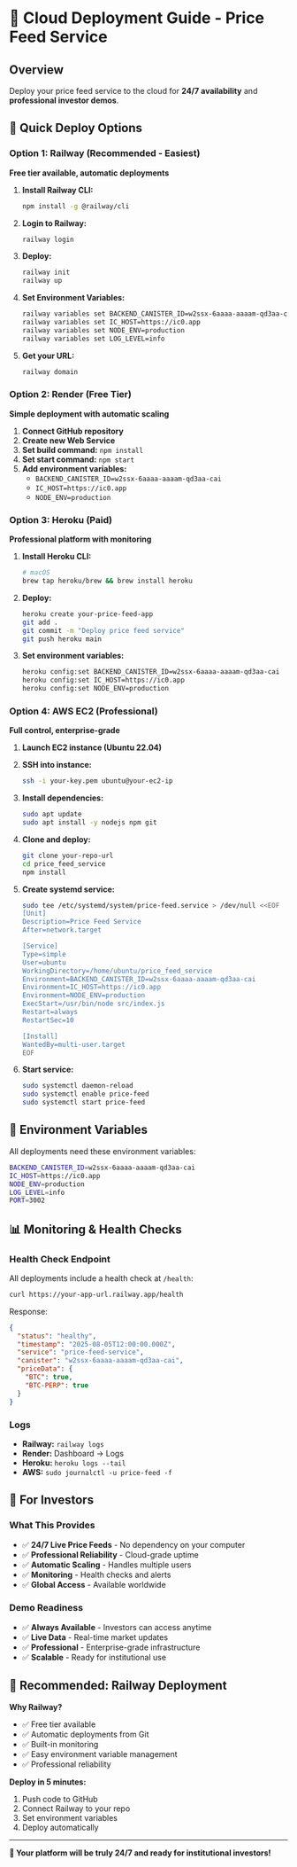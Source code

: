 # 🚀 Cloud Deployment Guide - Price Feed Service

## Overview
Deploy your price feed service to the cloud for **24/7 availability** and **professional investor demos**.

## 🎯 Quick Deploy Options

### Option 1: Railway (Recommended - Easiest)
**Free tier available, automatic deployments**

1. **Install Railway CLI:**
   ```bash
   npm install -g @railway/cli
   ```

2. **Login to Railway:**
   ```bash
   railway login
   ```

3. **Deploy:**
   ```bash
   railway init
   railway up
   ```

4. **Set Environment Variables:**
   ```bash
   railway variables set BACKEND_CANISTER_ID=w2ssx-6aaaa-aaaam-qd3aa-cai
   railway variables set IC_HOST=https://ic0.app
   railway variables set NODE_ENV=production
   railway variables set LOG_LEVEL=info
   ```

5. **Get your URL:**
   ```bash
   railway domain
   ```

### Option 2: Render (Free Tier)
**Simple deployment with automatic scaling**

1. **Connect GitHub repository**
2. **Create new Web Service**
3. **Set build command:** `npm install`
4. **Set start command:** `npm start`
5. **Add environment variables:**
   - `BACKEND_CANISTER_ID=w2ssx-6aaaa-aaaam-qd3aa-cai`
   - `IC_HOST=https://ic0.app`
   - `NODE_ENV=production`

### Option 3: Heroku (Paid)
**Professional platform with monitoring**

1. **Install Heroku CLI:**
   ```bash
   # macOS
   brew tap heroku/brew && brew install heroku
   ```

2. **Deploy:**
   ```bash
   heroku create your-price-feed-app
   git add .
   git commit -m "Deploy price feed service"
   git push heroku main
   ```

3. **Set environment variables:**
   ```bash
   heroku config:set BACKEND_CANISTER_ID=w2ssx-6aaaa-aaaam-qd3aa-cai
   heroku config:set IC_HOST=https://ic0.app
   heroku config:set NODE_ENV=production
   ```

### Option 4: AWS EC2 (Professional)
**Full control, enterprise-grade**

1. **Launch EC2 instance (Ubuntu 22.04)**
2. **SSH into instance:**
   ```bash
   ssh -i your-key.pem ubuntu@your-ec2-ip
   ```

3. **Install dependencies:**
   ```bash
   sudo apt update
   sudo apt install -y nodejs npm git
   ```

4. **Clone and deploy:**
   ```bash
   git clone your-repo-url
   cd price_feed_service
   npm install
   ```

5. **Create systemd service:**
   ```bash
   sudo tee /etc/systemd/system/price-feed.service > /dev/null <<EOF
   [Unit]
   Description=Price Feed Service
   After=network.target

   [Service]
   Type=simple
   User=ubuntu
   WorkingDirectory=/home/ubuntu/price_feed_service
   Environment=BACKEND_CANISTER_ID=w2ssx-6aaaa-aaaam-qd3aa-cai
   Environment=IC_HOST=https://ic0.app
   Environment=NODE_ENV=production
   ExecStart=/usr/bin/node src/index.js
   Restart=always
   RestartSec=10

   [Install]
   WantedBy=multi-user.target
   EOF
   ```

6. **Start service:**
   ```bash
   sudo systemctl daemon-reload
   sudo systemctl enable price-feed
   sudo systemctl start price-feed
   ```

## 🔧 Environment Variables

All deployments need these environment variables:

```bash
BACKEND_CANISTER_ID=w2ssx-6aaaa-aaaam-qd3aa-cai
IC_HOST=https://ic0.app
NODE_ENV=production
LOG_LEVEL=info
PORT=3002
```

## 📊 Monitoring & Health Checks

### Health Check Endpoint
All deployments include a health check at `/health`:

```bash
curl https://your-app-url.railway.app/health
```

Response:
```json
{
  "status": "healthy",
  "timestamp": "2025-08-05T12:00:00.000Z",
  "service": "price-feed-service",
  "canister": "w2ssx-6aaaa-aaaam-qd3aa-cai",
  "priceData": {
    "BTC": true,
    "BTC-PERP": true
  }
}
```

### Logs
- **Railway:** `railway logs`
- **Render:** Dashboard → Logs
- **Heroku:** `heroku logs --tail`
- **AWS:** `sudo journalctl -u price-feed -f`

## 🎯 For Investors

### What This Provides
- ✅ **24/7 Live Price Feeds** - No dependency on your computer
- ✅ **Professional Reliability** - Cloud-grade uptime
- ✅ **Automatic Scaling** - Handles multiple users
- ✅ **Monitoring** - Health checks and alerts
- ✅ **Global Access** - Available worldwide

### Demo Readiness
- ✅ **Always Available** - Investors can access anytime
- ✅ **Live Data** - Real-time market updates
- ✅ **Professional** - Enterprise-grade infrastructure
- ✅ **Scalable** - Ready for institutional use

## 🚀 Recommended: Railway Deployment

**Why Railway?**
- ✅ Free tier available
- ✅ Automatic deployments from Git
- ✅ Built-in monitoring
- ✅ Easy environment variable management
- ✅ Professional reliability

**Deploy in 5 minutes:**
1. Push code to GitHub
2. Connect Railway to your repo
3. Set environment variables
4. Deploy automatically

---

**🎉 Your platform will be truly 24/7 and ready for institutional investors!** 